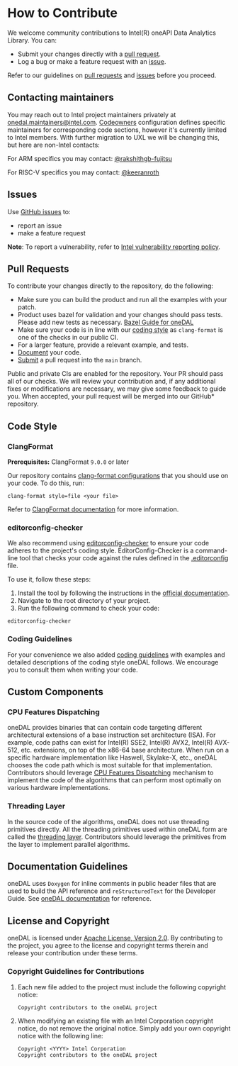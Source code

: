 <!--
******************************************************************************
* Copyright 2014 Intel Corporation
*
* Licensed under the Apache License, Version 2.0 (the "License");
* you may not use this file except in compliance with the License.
* You may obtain a copy of the License at
*
*     http://www.apache.org/licenses/LICENSE-2.0
*
* Unless required by applicable law or agreed to in writing, software
* distributed under the License is distributed on an "AS IS" BASIS,
* WITHOUT WARRANTIES OR CONDITIONS OF ANY KIND, either express or implied.
* See the License for the specific language governing permissions and
* limitations under the License.
*******************************************************************************/-->

# How to Contribute
We welcome community contributions to Intel(R) oneAPI Data Analytics Library. You can:

- Submit your changes directly with a [pull request](https://github.com/uxlfoundation/oneDAL/pulls).
- Log a bug or make a feature request with an [issue](https://github.com/uxlfoundation/oneDAL/issues).

Refer to our guidelines on [pull requests](#pull-requests) and [issues](#issues) before you proceed.

## Contacting maintainers
You may reach out to Intel project maintainers privately at onedal.maintainers@intel.com.
[Codeowners](https://github.com/uxlfoundation/oneDAL/blob/main/.github/CODEOWNERS) configuration defines specific maintainers for corresponding code sections, however it's currently limited to Intel members. With further migration to UXL we will be changing this, but here are non-Intel contacts:

For ARM specifics you may contact: [@rakshithgb-fujitsu](https://github.com/rakshithgb-fujitsu/)

For RISC-V specifics you may contact: [@keeranroth](https://github.com/keeranroth/)

## Issues

Use [GitHub issues](https://github.com/uxlfoundation/oneDAL/issues) to:
- report an issue
- make a feature request

**Note**: To report a vulnerability, refer to [Intel vulnerability reporting policy](https://www.intel.com/content/www/us/en/security-center/default.html).

## Pull Requests

To contribute your changes directly to the repository, do the following:
- Make sure you can build the product and run all the examples with your patch.
- Product uses bazel for validation and your changes should pass tests. Please add new tests as necessary. [Bazel Guide for oneDAL](https://github.com/uxlfoundation/oneDAL/tree/main/dev/bazel)
- Make sure your code is in line with our [coding style](#code-style) as `clang-format` is one of the checks in our public CI.
- For a larger feature, provide a relevant example, and tests.
- [Document](#documentation-guidelines) your code.
- [Submit](https://github.com/uxlfoundation/oneDAL/pulls) a pull request into the `main` branch.

Public and private CIs are enabled for the repository. Your PR should pass all of our checks. We will review your contribution and, if any additional fixes or modifications are necessary, we may give some feedback to guide you. When accepted, your pull request will be merged into our GitHub* repository.

## Code Style

### ClangFormat

**Prerequisites:** ClangFormat `9.0.0` or later

Our repository contains [clang-format configurations](https://github.com/uxlfoundation/oneDAL/blob/main/.clang-format) that you should use on your code. To do this, run:

```
clang-format style=file <your file>
```

Refer to [ClangFormat documentation](https://clang.llvm.org/docs/ClangFormat.html) for more information.

### editorconfig-checker

We also recommend using [editorconfig-checker](https://github.com/editorconfig-checker/editorconfig-checker) to ensure your code adheres to the project's coding style. EditorConfig-Checker is a command-line tool that checks your code against the rules defined in the [.editorconfig](https://github.com/uxlfoundation/oneDAL/blob/main/.editorconfig) file.

To use it, follow these steps:

1. Install the tool by following the instructions in the [official documentation](https://github.com/editorconfig-checker/editorconfig-checker#installation).
2. Navigate to the root directory of your project.
3. Run the following command to check your code:

```
editorconfig-checker
```

### Coding Guidelines

For your convenience we also added [coding guidelines](https://uxlfoundation.github.io/oneDAL/contribution/coding_guide.html) with examples and detailed descriptions of the coding style oneDAL follows. We encourage you to consult them when writing your code.

## Custom Components

### CPU Features Dispatching

oneDAL provides binaries that can contain code targeting different architectural extensions of a base instruction set architecture (ISA). For example, code paths can exist for Intel(R) SSE2, Intel(R) AVX2, Intel(R) AVX-512, etc. extensions, on top of the x86-64 base architecture.
When run on a specific hardware implementation like Haswell, Skylake-X, etc., oneDAL chooses the code path which is most suitable for that implementation.
Contributors should leverage [CPU Features Dispatching](http://uxlfoundation.github.io/oneDAL/contribution/cpu_features.html) mechanism to implement the code of the algorithms that can perform most optimally on various hardware implementations.

### Threading Layer

In the source code of the algorithms, oneDAL does not use threading primitives directly. All the threading primitives used within oneDAL form are called the [threading layer](http://uxlfoundation.github.io/oneDAL/contribution/threading.html). Contributors should leverage the primitives from the layer to implement parallel algorithms.

## Documentation Guidelines

oneDAL uses `Doxygen` for inline comments in public header files that are used to build the API reference and  `reStructuredText` for the Developer Guide. See [oneDAL documentation](https://uxlfoundation.github.io/oneDAL/) for reference.

## License and Copyright

oneDAL is licensed under [Apache License, Version 2.0](http://www.apache.org/licenses/LICENSE-2.0). By contributing to the project, you agree to the license and copyright terms therein and release your contribution under these terms.

### Copyright Guidelines for Contributions
1. Each new file added to the project must include the following copyright notice:
    ```plaintext
    Copyright contributors to the oneDAL project
    ```
2. When modifying an existing file with an Intel Corporation copyright notice, do not remove the original notice. Simply add your own copyright notice with the following line:
    ```plaintext
    Copyright <YYYY> Intel Corporation
    Copyright contributors to the oneDAL project
    ```
